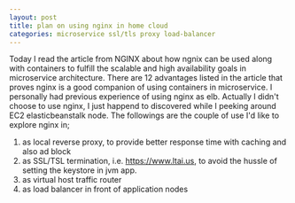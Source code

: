 ```yaml
---
layout: post
title: plan on using nginx in home cloud
categories: microservice ssl/tls proxy load-balancer
---
```

Today I read the article from NGINX about how ngnix can be used along with containers to fulfill the scalable and high availability goals in microservice architecture. There are 12 advantages listed in the article that proves nginx is a good companion of using containers in microservice. I personally had previous experience of using nginx as elb. Actually I didn't choose to use nginx, I just happend to discovered while I peeking around EC2 elasticbeanstalk node. The followings are the couple of use I'd like to explore nginx in;
1. as local reverse proxy, to provide better response time with caching and also ad block
2. as SSL/TSL termination, i.e. https://www.ltai.us, to avoid the hussle of setting the keystore in jvm app.
3. as virtual host traffic router
4. as load balancer in front of application nodes
